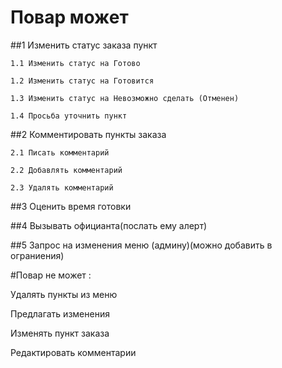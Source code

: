 # Повар может 

##1 Изменить статус заказа пункт

	1.1 Изменить статус на Готово

	1.2 Изменить статус на Готовится

	1.3 Изменить статус на Невозможно сделать (Отменен)

	1.4 Просьба уточнить пункт

##2 Комментировать пункты заказа

	2.1 Писать комментарий

	2.2 Добавлять комментарий

	2.3 Удалять комментарий

##3 Оценить время готовки

##4 Вызывать официанта(послать ему алерт)

##5 Запрос на изменения меню (админу)(можно добавить в ограниения)




#Повар не может :

Удалять пункты из меню

Предлагать изменения

Изменять пункт заказа

Редактировать комментарии



